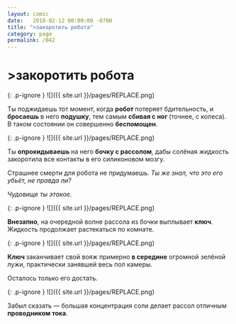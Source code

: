 ```yaml
---
layout: comic
date:   2018-02-12 00:00:00 -0700
title: ">закоротить робота"
category: page
permalink: /042
---
```

# >закоротить робота

{: .p-ignore }
![]({{ site.url }}/pages/REPLACE.png)

Ты поджидаешь тот момент, когда <strong>робот </strong>потеряет бдительность, и <strong>бросаешь </strong>в него <strong>подушку</strong>, тем самым <strong>сбивая с ног </strong>(точнее, с колеса). В таком состоянии он совершенно <strong>беспомощен</strong>.

{: .p-ignore }
![]({{ site.url }}/pages/REPLACE.png)

Ты <strong>опрокидываешь </strong>на него <strong>бочку с рассолом</strong>, дабы солёная жидкость закоротила все контакты в его силиконовом мозгу.

Страшнее смерти для робота не придумаешь. <em>Ты же знал, что это его убьёт, не правда ли?</em>

<em>Чудовище ты этакое.</em>

{: .p-ignore }
![]({{ site.url }}/pages/REPLACE.png)

<strong>Внезапно</strong>, на очередной волне рассола из бочки выплывает <strong>ключ</strong>. Жидкость продолжает растекаться по комнате.

{: .p-ignore }
![]({{ site.url }}/pages/REPLACE.png)

<strong>Ключ </strong>заканчивает свой вояж примерно <strong>в середине</strong> огромной зелёной лужи, практически занявшей весь пол камеры.

Осталось только его достать.

{: .p-ignore }
![]({{ site.url }}/pages/REPLACE.png)

Забыл сказать — большая концентрация соли делает рассол отличным <strong>проводником тока</strong>.
